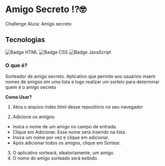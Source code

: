 # **Amigo Secreto** ⁉🤓

Challenge Alura: Amigo secreto

## **Tecnologias**

![Badge HTML](https://img.shields.io/badge/HTML5-E34F26?style=for-the-badge&logo=html5&logoColor=white) 
![Badge CSS](https://img.shields.io/badge/CSS3-1572B6?style=for-the-badge&logo=css3&logoColor=white)
![Badge JavaScript](https://img.shields.io/badge/JavaScript-323330?style=for-the-badge&logo=javascript&logoColor=F7DF1E)


### **O que é?**

Sorteador de amigo secreto. 
Aplicativo que permite aos usuários inserir nomes de amigos em uma lista e logo realizar um sorteio para determinar quem é o amigo secreto


**Como Usar?**

1. Abra o arquivo index.html desse repositório no seu navegador

2. Adicione os amigos:
* Insira o nome de um amigo no campo de entrada.
* Clique em Adicionar. Esse nome será inserido na lista.
* Insira um nome por vez e clique em adicionar.
* Após adicionar todos os amigos, clique em Sortear.

3. O aplicativo sorteará, aleatoriamente, um amigo.
4. O nome do amigo sorteado será exibido.

